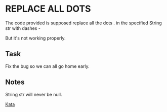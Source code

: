 # REPLACE ALL DOTS

The code provided is supposed replace all the dots . in the specified String str with dashes -

But it's not working properly.

## Task
Fix the bug so we can all go home early.

## Notes
String str will never be null.

[Kata](https://www.codewars.com/kata/fixme-replace-all-dots/train/javascript)